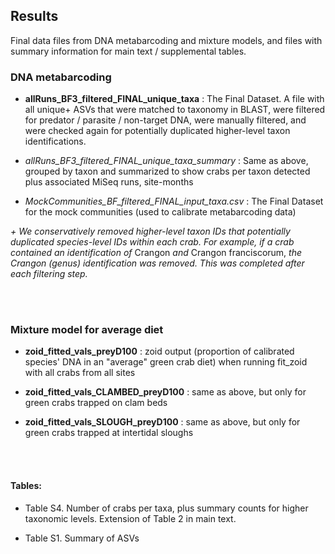 ## Results

Final data files from DNA metabarcoding and mixture models, and files with summary information for main text / supplemental tables. 

### DNA metabarcoding 


- **allRuns_BF3_filtered_FINAL_unique_taxa** : The Final Dataset. A file with all unique+ ASVs that were matched to taxonomy in BLAST, were filtered for predator / parasite / non-target DNA, were manually filtered, and were checked again for potentially duplicated higher-level taxon identifications. 

- *allRuns_BF3_filtered_FINAL_unique_taxa_summary* : Same as above, grouped by taxon and summarized to show crabs per taxon detected plus associated MiSeq runs, site-months

- *MockCommunities_BF_filtered_FINAL_input_taxa.csv* : The Final Dataset for the mock communities (used to calibrate metabarcoding data)



*+ We conservatively removed higher-level taxon IDs that potentially duplicated species-level IDs within each crab. For example, if a crab contained an identification of* Crangon *and* Crangon franciscorum, *the Crangon (genus) identification was removed. This was completed after each filtering step.*

<br>
<br>

### Mixture model for average diet

- **zoid_fitted_vals_preyD100** : zoid output (proportion of calibrated species' DNA in an "average" green crab diet) when running fit_zoid with all crabs from all sites

- **zoid_fitted_vals_CLAMBED_preyD100** : same as above, but only for green crabs trapped on clam beds

- **zoid_fitted_vals_SLOUGH_preyD100** : same as above, but only for green crabs trapped at intertidal sloughs


<br>
<br>


#### Tables:

- Table S4. Number of crabs per taxa, plus summary counts for higher taxonomic levels. Extension of Table 2 in main text.

- Table S1. Summary of ASVs


<br>
<br>
